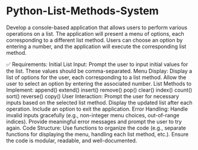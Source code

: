 # Python-List-Methods-System

Develop a console-based application that allows users to perform various operations on a list. The application will present a menu of options, each corresponding to a different list method. Users can choose an option by entering a number, and the application will execute the corresponding list method.

✅ Requirements:
Initial List Input:
Prompt the user to input initial values for the list. These values should be comma-separated.
Menu Display:
Display a list of options for the user, each corresponding to a list method. Allow the user to select an option by entering the associated number.
List Methods to Implement:
append()
extend()
insert()
remove()
pop()
clear()
index()
count()
sort()
reverse()
copy()
User Interaction:
Prompt the user for necessary inputs based on the selected list method.
Display the updated list after each operation.
Include an option to exit the application.
Error Handling:
Handle invalid inputs gracefully (e.g., non-integer menu choices, out-of-range indices).
Provide meaningful error messages and prompt the user to try again.
Code Structure:
Use functions to organize the code (e.g., separate functions for displaying the menu, handling each list method, etc.).
Ensure the code is modular, readable, and well-documented.
